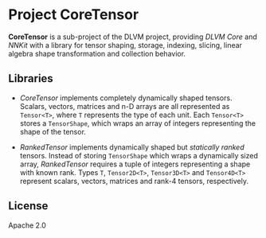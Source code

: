 # Project CoreTensor

**CoreTensor** is a sub-project of the DLVM project, providing *DLVM Core* and *NNKit*
with a library for tensor shaping, storage, indexing, slicing, linear algebra shape
transformation and collection behavior.

## Libraries

- *CoreTensor* implements completely dynamically shaped tensors. Scalars, vectors, matrices
and n-D arrays are all represented as `Tensor<T>`, where `T` represents the type of each unit.
Each `Tensor<T>` stores a `TensorShape`, which wraps an array of integers representing the 
shape of the tensor.

- *RankedTensor* implements dynamically shaped but *statically ranked* tensors. Instead of
storing `TensorShape` which wraps a dynamically sized array, *RankedTensor* requires a tuple of
integers representing a shape with known rank. Types `T`, `Tensor2D<T>`, `Tensor3D<T>` and 
`Tensor4D<T>` represent scalars, vectors, matrices and rank-4 tensors, respectively. 

## License

Apache 2.0
